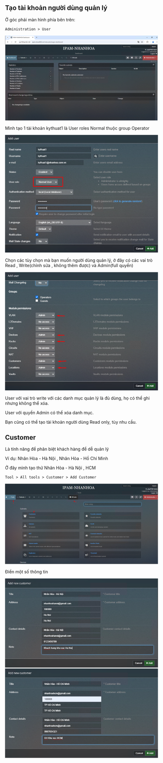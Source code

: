 ## Tạo tài khoản người dùng quản lý

Ở góc phải màn hình phía bên trên:

    Administration > User

  <img src="ipamimages/9.png">

Mình tạo 1 tài khoản kythuat1 là User roles Normal thuộc group Operator

  <img src="ipamimages/11.png">

Chọn các tùy chọn mà bạn muốn người dùng quản lý, ở đây có các vai trò Read , Write(chỉnh sửa , không thêm được) và Admin(full quyền)

  <img src="ipamimages/12.png">

User với vai trò write với các danh mục quản lý là đủ dùng, họ có thể ghi nhưng không thể xóa.

User với quyền Admin có thể xóa danh mục.

Bạn cũng có thể tạo tài khoản người dùng Read only, tùy nhu cầu.

## Customer 

Là tính năng để phân biệt khách hàng để dễ quản lý

Ví dụ: Nhân Hòa - Hà Nội , Nhân Hòa - Hồ Chí Minh

Ở đây mình tạo thử Nhân Hòa - Hà Nội , HCM

    Tool > All tools > Customer > Add Customer

  <img src="ipamimages/13.png">

Điền một số thông tin

  <img src="ipamimages/14.png">

  <img src="ipamimages/15.png">


